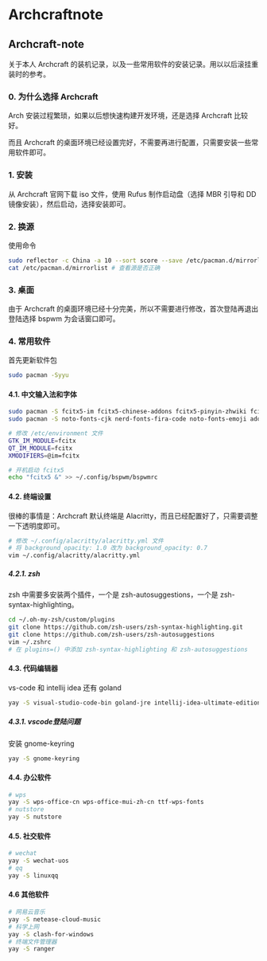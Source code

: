 # Archcraftnote

## Archcraft-note

关于本人 Archcraft 的装机记录，以及一些常用软件的安装记录。用以以后滚挂重装时的参考。

### 0. 为什么选择 Archcraft

Arch 安装过程繁琐，如果以后想快速构建开发环境，还是选择 Archcraft 比较好。

而且 Archcraft 的桌面环境已经设置完好，不需要再进行配置，只需要安装一些常用软件即可。

### 1. 安装

从 Archcraft 官网下载 iso 文件，使用 Rufus 制作启动盘（选择 MBR 引导和 DD 镜像安装），然后启动，选择安装即可。

### 2. 换源

使用命令

```bash
sudo reflector -c China -a 10 --sort score --save /etc/pacman.d/mirrorlist # 换源及排序
cat /etc/pacman.d/mirrorlist # 查看源是否正确
```

### 3. 桌面

由于 Archcraft 的桌面环境已经十分完美，所以不需要进行修改，首次登陆再退出登陆选择 bspwm 为会话窗口即可。

### 4. 常用软件

首先更新软件包

```bash
sudo pacman -Syyu
```

#### 4.1. 中文输入法和字体

```bash
sudo pacman -S fcitx5-im fcitx5-chinese-addons fcitx5-pinyin-zhwiki fcitx5-material-color
sudo pacman -S noto-fonts-cjk nerd-fonts-fira-code noto-fonts-emoji adobe-source-han-serif-cn-fonts wqy-zenhei
```

```bash
# 修改 /etc/environment 文件
GTK_IM_MODULE=fcitx
QT_IM_MODULE=fcitx
XMODIFIERS=@im=fcitx
```

```bash
# 开机启动 fcitx5
echo "fcitx5 &" >> ~/.config/bspwm/bspwmrc
```

#### 4.2. 终端设置

很棒的事情是：Archcraft 默认终端是 Alacritty，而且已经配置好了，只需要调整一下透明度即可。

```bash
# 修改 ~/.config/alacritty/alacritty.yml 文件
# 将 background_opacity: 1.0 改为 background_opacity: 0.7
vim ~/.config/alacritty/alacritty.yml
```

##### 4.2.1. zsh

zsh 中需要多安装两个插件，一个是 zsh-autosuggestions，一个是 zsh-syntax-highlighting。

```bash
cd ~/.oh-my-zsh/custom/plugins
git clone https://github.com/zsh-users/zsh-syntax-highlighting.git
git clone https://github.com/zsh-users/zsh-autosuggestions
vim ~/.zshrc
# 在 plugins=() 中添加 zsh-syntax-highlighting 和 zsh-autosuggestions
```

#### 4.3. 代码编辑器

vs-code 和 intellij idea 还有 goland

```bash
yay -S visual-studio-code-bin goland-jre intellij-idea-ultimate-edition goland go
```

##### 4.3.1. vscode登陆问题

安装 gnome-keyring

```bash
yay -S gnome-keyring
```

#### 4.4. 办公软件

```bash
# wps
yay -S wps-office-cn wps-office-mui-zh-cn ttf-wps-fonts
# nutstore
yay -S nutstore
```

#### 4.5. 社交软件

```bash
# wechat
yay -S wechat-uos
# qq
yay -S linuxqq
```

#### 4.6 其他软件

```bash
# 网易云音乐
yay -S netease-cloud-music
# 科学上网
yay -S clash-for-windows
# 终端文件管理器
yay -S ranger

